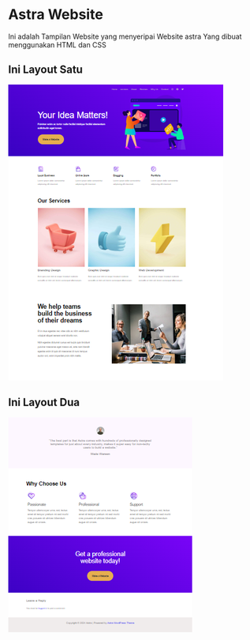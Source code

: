 # Astra Website

Ini adalah Tampilan Website yang menyeripai Website astra Yang dibuat menggunakan HTML dan CSS 

## Ini Layout Satu

![alt text](image.png)

## Ini Layout Dua

![alt text](image1.png)